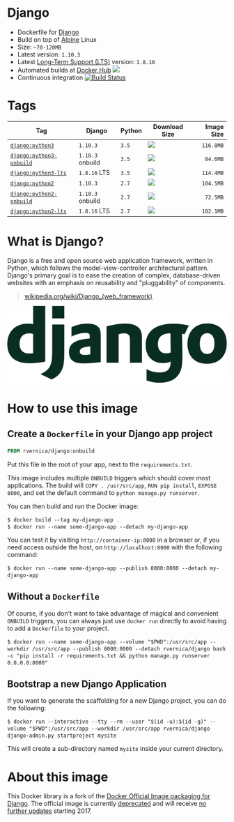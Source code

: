 # Django

* Dockerfile for [Django](https://www.djangoproject.com/)
* Build on top of [Alpine](http://alpinelinux.org/) Linux
* Size: `~70-120MB`
* Latest version: `1.10.3`
* Latest [Long-Term Support (LTS)](https://www.djangoproject.com/download/#supported-versions) version: `1.8.16`
* Automated builds at [Docker Hub](https://hub.docker.com/r/rvernica/django/) [![](https://images.microbadger.com/badges/version/rvernica/django.svg)](https://microbadger.com/images/rvernica/django)
* Continuous integration [![Build Status](https://travis-ci.org/rvernica/docker-library.svg?branch=master)](https://travis-ci.org/rvernica/docker-library)

# Tags

| Tag | Django | Python | Download Size | Image Size |
| --- | ---    | ---    | ---           | ---:        |
| [`django:python3`](https://github.com/rvernica/docker-library/blob/master/django/3.5/Dockerfile)                 | `1.10.3`         | `3.5` | [![](https://images.microbadger.com/badges/image/rvernica/django:python3.svg)](https://microbadger.com/images/rvernica/django:python3)                 | `116.8MB` |
| [`django:python3-onbuild`](https://github.com/rvernica/docker-library/blob/master/django/3.5/Dockerfile.onbuild) | `1.10.3` onbuild | `3.5` | [![](https://images.microbadger.com/badges/image/rvernica/django:python3-onbuild.svg)](https://microbadger.com/images/rvernica/django:python3-onbuild) | `84.6MB`  |
| [`django:python3-lts`](https://github.com/rvernica/docker-library/blob/master/django/3.5/Dockerfile.lts)         | `1.8.16` LTS     | `3.5` | [![](https://images.microbadger.com/badges/image/rvernica/django:python3-lts.svg)](https://microbadger.com/images/rvernica/django:python3-lts)         | `114.4MB` |
| [`django:python2`](https://github.com/rvernica/docker-library/blob/master/django/2.7/Dockerfile)                 | `1.10.3`         | `2.7` | [![](https://images.microbadger.com/badges/image/rvernica/django:python2.svg)](https://microbadger.com/images/rvernica/django:python2)                 | `104.5MB` |
| [`django:python2-onbuild`](https://github.com/rvernica/docker-library/blob/master/django/2.7/Dockerfile.onbuild) | `1.10.3` onbuild | `2.7` | [![](https://images.microbadger.com/badges/image/rvernica/django:python2-onbuild.svg)](https://microbadger.com/images/rvernica/django:python2-onbuild) | `72.5MB`  |
| [`django:python2-lts`](https://github.com/rvernica/docker-library/blob/master/django/2.7/Dockerfile.lts)         | `1.8.16` LTS     | `2.7` | [![](https://images.microbadger.com/badges/image/rvernica/django:python2-lts.svg)](https://microbadger.com/images/rvernica/django:python2-lts)         | `102.1MB` |

# What is Django?

Django is a free and open source web application framework, written in Python, which follows the model-view-controller architectural pattern. Django's primary goal is to ease the creation of complex, database-driven websites with an emphasis on reusability and "pluggability" of components.

> [wikipedia.org/wiki/Django_(web_framework)](https://en.wikipedia.org/wiki/Django_%28web_framework%29)

![Django logo](logo.png)

# How to use this image

## Create a `Dockerfile` in your Django app project

```dockerfile
FROM rvernica/django:onbuild
```

Put this file in the root of your app, next to the `requirements.txt`.

This image includes multiple `ONBUILD` triggers which should cover most applications. The build will `COPY . /usr/src/app`, `RUN pip install`, `EXPOSE 8000`, and set the default command to `python manage.py runserver`.

You can then build and run the Docker image:

```console
$ docker build --tag my-django-app .
$ docker run --name some-django-app --detach my-django-app
```

You can test it by visiting `http://container-ip:8000` in a browser or, if you need access outside the host, on `http://localhost:8000` with the following command:

```console
$ docker run --name some-django-app --publish 8000:8000 --detach my-django-app
```

## Without a `Dockerfile`

Of course, if you don't want to take advantage of magical and convenient `ONBUILD` triggers, you can always just use `docker run` directly to avoid having to add a `Dockerfile` to your project.

```console
$ docker run --name some-django-app --volume "$PWD":/usr/src/app --workdir /usr/src/app --publish 8000:8000 --detach rvernica/django bash -c "pip install -r requirements.txt && python manage.py runserver 0.0.0.0:8000"
```

## Bootstrap a new Django Application

If you want to generate the scaffolding for a new Django project, you can do the following:

```console
$ docker run --interactive --tty --rm --user "$(id -u):$(id -g)" --volume "$PWD":/usr/src/app --workdir /usr/src/app rvernica/django django-admin.py startproject mysite
```

This will create a sub-directory named `mysite` inside your current directory.

# About this image

This Docker library is a fork of the [Docker Official Image packaging for Django](https://github.com/docker-library/django). The official image is currently [deprecated](https://github.com/docker-library/docs/pull/630) and will receive [no further updates](https://hub.docker.com/_/django/) starting 2017.
